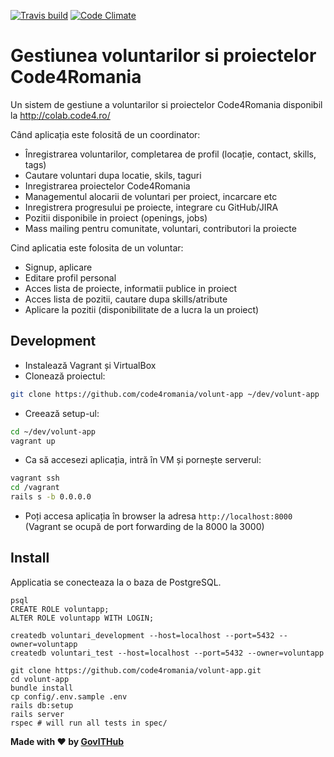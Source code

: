 [![Travis build](https://travis-ci.org/code4romania/volunt-app.svg?branch=master)](https://travis-ci.org/code4romania/volunt-app)
[![Code Climate](https://codeclimate.com/github/code4romania/volunt-app/badges/gpa.svg)](https://codeclimate.com/github/code4romania/volunt-app)

# Gestiunea voluntarilor si proiectelor Code4Romania
Un sistem de gestiune a voluntarilor si proiectelor Code4Romania disponibil la http://colab.code4.ro/

Când aplicația este folosită de un coordinator:
- Înregistrarea voluntarilor, completarea de profil (locație, contact, skills, tags)
- Cautare voluntari dupa locatie, skils, taguri
- Inregistrarea proiectelor Code4Romania
- Managementul alocarii de voluntari per proiect, incarcare etc
- Inregistrera progresului pe proiecte, integrare cu GitHub/JIRA
- Pozitii disponibile in proiect (openings, jobs)
- Mass mailing pentru comunitate, voluntari, contributori la proiecte

Cind aplicatia este folosita de un voluntar:
- Signup, aplicare
- Editare profil personal
- Acces lista de proiecte, informatii publice in proiect
- Acces lista de pozitii, cautare dupa skills/atribute
- Aplicare la pozitii (disponibilitate de a lucra la un proiect)


## Development

- Instalează Vagrant și VirtualBox
- Clonează proiectul:
```bash
git clone https://github.com/code4romania/volunt-app ~/dev/volunt-app
```
- Creează setup-ul:
```bash
cd ~/dev/volunt-app
vagrant up
```
- Ca să accesezi aplicația, intră în VM și pornește serverul:
```bash
vagrant ssh
cd /vagrant
rails s -b 0.0.0.0
```
- Poți accesa aplicația în browser la adresa `http://localhost:8000` (Vagrant
se ocupă de port forwarding de la 8000 la 3000)


## Install

Applicatia se conecteaza la o baza de PostgreSQL.

```
psql
CREATE ROLE voluntapp;
ALTER ROLE voluntapp WITH LOGIN;
```

```
createdb voluntari_development --host=localhost --port=5432 --owner=voluntapp
createdb voluntari_test --host=localhost --port=5432 --owner=voluntapp
```

```
git clone https://github.com/code4romania/volunt-app.git
cd volunt-app
bundle install
cp config/.env.sample .env
rails db:setup
rails server
rspec # will run all tests in spec/
```

**Made with :heart: by [GovITHub](http://ithub.gov.ro)**
